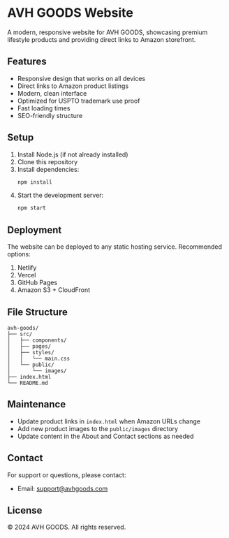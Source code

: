 # AVH GOODS Website

A modern, responsive website for AVH GOODS, showcasing premium lifestyle products and providing direct links to Amazon storefront.

## Features

- Responsive design that works on all devices
- Direct links to Amazon product listings
- Modern, clean interface
- Optimized for USPTO trademark use proof
- Fast loading times
- SEO-friendly structure

## Setup

1. Install Node.js (if not already installed)
2. Clone this repository
3. Install dependencies:
   ```bash
   npm install
   ```
4. Start the development server:
   ```bash
   npm start
   ```

## Deployment

The website can be deployed to any static hosting service. Recommended options:

1. Netlify
2. Vercel
3. GitHub Pages
4. Amazon S3 + CloudFront

## File Structure

```
avh-goods/
├── src/
│   ├── components/
│   ├── pages/
│   ├── styles/
│   │   └── main.css
│   └── public/
│       └── images/
├── index.html
└── README.md
```

## Maintenance

- Update product links in `index.html` when Amazon URLs change
- Add new product images to the `public/images` directory
- Update content in the About and Contact sections as needed

## Contact

For support or questions, please contact:
- Email: support@avhgoods.com

## License

© 2024 AVH GOODS. All rights reserved. 